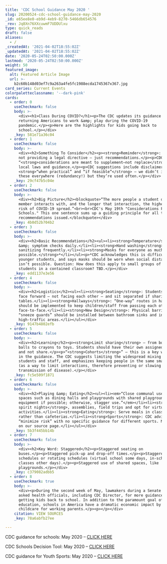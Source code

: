 ```yaml
---
title: 'CDC School Guidance May 2020 '
slug: 20200524-cdc-school-guidance-may-2020
_id: e65ee8e0-eb9d-4eb9-8270-5466db654576
_rev: Jq8Xn76XXcuwmF7UDDUlxu
type: quick_reads
draft: false
aliases:
  - /
_createdAt: '2021-04-02T18:55:02Z'
_updatedAt: '2021-04-02T18:55:02Z'
date: '2020-05-24T02:50:00.000Z'
lastmod: '2020-05-24T02:50:00.000Z'
weight: 50
featured_image:
  alt: Featured Article Image
  url: >-
    b2c60b148d03ef7c9a263a4fe5fc1988ecda1745367x367.jpg
card_series: Current Events
colorpaletteclassname: '--dark-pink'
cards:
  - order: 0
    useCheckmark: false
    body: >-
      <div><h1>Class During COVID?</h1><p>The CDC updates its guidance for
      returning Americans to work &amp; play during the COVID-19
      pandemic.</p><p>Here are the highlights for kids going back to
      school.</p></div>
    _key: 581e71a36c04
  - order: 1
    useCheckmark: false
    body: >-
      <div><h2>Something To Consider</h2><p><strong>Reminder</strong>: CDC is
      not providing a legal directive – just recommendations.</p><p>CDC says its
      “<strong>considerations are meant to supplement—not replace</strong>”
      local laws and guidance.</p><p>CDC suggestions include disclaimers such as
      <strong>“when practical” and “if feasible”</strong> – we didn’t include
      these everywhere (redundancy!) but they’re used often.</p></div>
    _key: 29cf47b5c04e
  - order: 2
    useCheckmark: false
    body: >-
      <div><h2>Big Picture</h2><blockquote>“The more people a student or staff
      member interacts with, and the longer that interaction, the higher the
      risk of COVID-19 spread.”<br><br>CDC's May 19th "Considerations For
      Schools." This one sentence sums up a guiding principle for all the
      recommendations issued.</blockquote></div>
    _key: 4b0d52b704b2
  - order: 3
    useCheckmark: false
    body: >-
      <div><h2>Basic Recommendations</h2><ul><li><strong>Temperature</strong>
      &amp; symptom checks daily.</li><li><strong>Hand washing</strong> or
      sanitizing frequently.</li><li><strong>Masks for everyone as much as
      possible.</strong>*</li></ul><p>*CDC acknowledges this is difficult for
      younger students, and says masks should be worn when social distancing
      isn’t possible. Question: How does this apply to small groups of young
      students in a contained classroom? TBD.</p></div>
    _key: edd1137e3e56
  - order: 4
    useCheckmark: false
    body: >-
      <div><h2>Logistics</h2><ul><li><strong>Seating</strong>: Students should
      face forward – not facing each other – and sit separated if sharing
      tables.</li><li><strong>Hallways</strong>: “One-way” routes in hallways
      should be implemented to keep children/staff from passing each other
      face-to-face.</li><li><strong>New Design</strong>: Physical barriers or
      “sneeze guards” should be installed between bathroom sinks and in
      high-traffic areas.</li></ul></div>
    _key: 9147b4802efb
  - order: 5
    useCheckmark: false
    body: >-
      <div><h2>Learning</h2><p><strong>Limit sharing</strong> – from books to
      balls to crayons to toys. Students should have their own assigned “gear”
      and not share.</p><p>“<strong>Cohorts</strong>” – this is a key word found
      in the guidance. The CDC suggests limiting the widespread mixing of
      students and staff, and emphasizes keeping people in the same small groups
      (as a way to limit interactions, therefore preventing or slowing
      transmission of disease).</p></div>
    _key: fc5e509f1871
  - order: 6
    useCheckmark: false
    body: >-
      <div><h2>Playing &amp; Eating</h2><ul><li><em>“Close communal use shared
      spaces such as dining halls and playgrounds with shared playground
      equipment if possible; otherwise, stagger use.”</em></li><li><strong>Avoid
      spirit nights</strong>, assemblies, field trips and opt for virtual
      activities.</li><li><strong>Eating</strong>: Serve meals in classrooms
      rather than cafeterias.</li><li><strong>Sports</strong>: CDC advises to
      “minimize risk” with no specific guidance for different sports. More info.
      on our source page.</li></ul></div>
    _key: 5b3f445bb14b
  - order: 7
    useCheckmark: false
    body: >-
      <div><h2>Key Word: Staggered</h2><p>Staggered seating on
      buses.</p><p>Staggered pick-up and drop-off times.</p><p>Staggered
      schedules or rotating schedules (virtual school some days, in-school
      classes other days).</p><p>Staggered use of shared spaces, like
      playgrounds.</p></div>
    _key: c379082adbb5
  - order: 8
    useCheckmark: true
    body: >-
      <div><p>During the second week of May, lawmakers during a Senate hearing
      asked health officials, including CDC Director, for more guidance on
      getting kids back to school. In addition to the paramount goal of
      education, schools in America have a dramatic economic impact by providing
      childcare for working parents.</p><p></p></div>
    citation: VIEW SOURCES
    _key: 78a6abfb27ee

---
```

CDC guidance for schools: May 2020 – [CLICK HERE](https://www.cdc.gov/coronavirus/2019-ncov/community/schools-childcare/schools.html)

CDC Schools Decision Tool: May 2020 – [CLICK HERE](https://www.cdc.gov/coronavirus/2019-ncov/community/schools-childcare/Schools-Decision-Tree.pdf)

CDC guidance for Youth Sports: May 2020 – [CLICK HERE](https://www.cdc.gov/coronavirus/2019-ncov/community/schools-childcare/youth-sports.html)